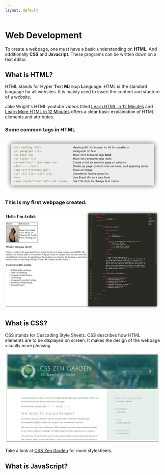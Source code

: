 ```yaml
---
layout: default
---
```


# Web Development

To create a webpage, one must have a basic understanding on **HTML**. And additionally **CSS** and **Javacript**. These programs can be written down on a text editor.

## What is HTML?
HTML stands for **H**yper **T**ext **M**arkup **L**anguage. HTML is the standard language for all websites. It is mainly used to insert the content and stucture of a website.

Jake Wright's HTML youtube videos titled [Learn HTML in 12 Minutes](https://www.youtube.com/watch?v=bWPMSSsVdPk&t=448s) and [Learn More HTML in 12 Minutes](https://www.youtube.com/watch?v=KJ13lX20FqU&t=384s) offers a clear basic explaination of HTML elements and attributes.  

### Some common tags in HTML
![](docs/images/htmlcommontags.jpg)


### This is my first webpage created.  
![](docs/images/firstwebpage.jpg)



## What is CSS? 
CSS stands for Cascading Style Sheets. CSS describes how HTML elements are to be displayed on screen. It makes the design of the webpage visually more pleasing.

![](docs/images/csszengarden.jpg) 

Take a look at [CSS Zen Garden](http://www.csszengarden.com/) for more stylesheets.

## What is JavaScript?